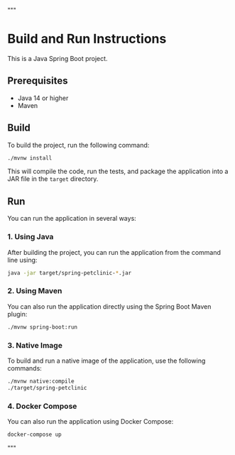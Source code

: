 """
# Build and Run Instructions

This is a Java Spring Boot project.

## Prerequisites

- Java 14 or higher
- Maven

## Build

To build the project, run the following command:

```bash
./mvnw install
```

This will compile the code, run the tests, and package the application into a JAR file in the `target` directory.

## Run

You can run the application in several ways:

### 1. Using Java
After building the project, you can run the application from the command line using:

```bash
java -jar target/spring-petclinic-*.jar
```

### 2. Using Maven
You can also run the application directly using the Spring Boot Maven plugin:

```bash
./mvnw spring-boot:run
```

### 3. Native Image
To build and run a native image of the application, use the following commands:

```bash
./mvnw native:compile
./target/spring-petclinic
```

### 4. Docker Compose
You can also run the application using Docker Compose:

```bash
docker-compose up
```
"""